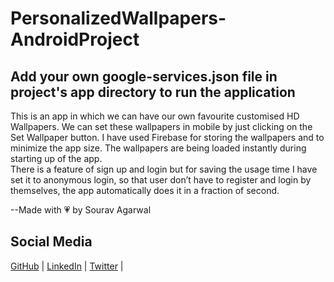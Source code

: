 # PersonalizedWallpapers-AndroidProject

## Add your own google-services.json file in project's app directory to run the application

This is an app in which we can have our own favourite customised HD Wallpapers. 
We can set these wallpapers in mobile by just clicking on the Set Wallpaper button. 
I have used Firebase for storing the wallpapers and to minimize the app size. 
The wallpapers are being loaded instantly during starting up of the app.  
There is a feature of sign up and login but for saving the usage time I have set it to anonymous login, so that user don’t have to register and login by 
themselves, the app automatically does it in a fraction of second.


--Made with 💗 by Sourav Agarwal

## Social Media
[GitHub](https://github.com/sourav2510) |
[LinkedIn](https://www.linkedin.com/in/sourav2510/) |
[Twitter](https://twitter.com/coolsourav2510) |

